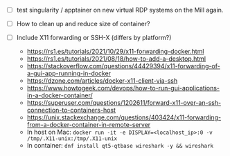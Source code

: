* [ ] test singularity / apptainer on new virtual RDP systems on the Mill again.
* [ ] How to clean up and reduce size of container?

* [ ] Include X11 forwarding or SSH-X (differs by platform?) 
    * https://rs1.es/tutorials/2021/10/29/x11-forwarding-docker.html
    * https://rs1.es/tutorials/2021/08/18/how-to-add-a-desktop.html
    * https://stackoverflow.com/questions/44429394/x11-forwarding-of-a-gui-app-running-in-docker
    * https://dzone.com/articles/docker-x11-client-via-ssh
    * https://www.howtogeek.com/devops/how-to-run-gui-applications-in-a-docker-container/
    * https://superuser.com/questions/1202611/forward-x11-over-an-ssh-connection-to-containers-host
    * https://unix.stackexchange.com/questions/403424/x11-forwarding-from-a-docker-container-in-remote-server
    * In host on Mac: `docker run -it -e DISPLAY=<localhost_ip>:0 -v /tmp/.X11-unix:/tmp/.X11-unix`
    * In container: `dnf install qt5-qtbase wireshark -y && wireshark`
